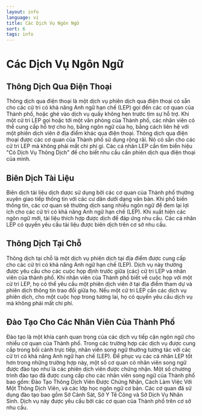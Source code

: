 ```yaml
---
layout: info
language: vi
title: Các Dịch Vụ Ngôn Ngữ
sort: 6
tags: info
---
```

Các Dịch Vụ Ngôn Ngữ
=================

Thông Dịch Qua Điện Thoại
-------------------------
Thông dịch qua điện thoại là một dịch vụ phiên dịch qua điện thoại có sẵn cho các cử tri có khả năng Anh ngữ hạn chế (LEP) gọi đến các cơ quan của Thành phố, hoặc ghé vào dịch vụ quầy không hẹn trước tìm sự hỗ trợ. Khi một cử tri LEP gọi hoặc tới một văn phòng của Thành phố, các nhân viên có thể cung cấp hỗ trợ cho họ, bằng ngôn ngữ của họ, bằng cách liên hệ với một phiên dịch viên ở địa điểm khác qua điện thoại. Thông dịch qua điện thoại được các cơ quan của Thành phố sử dụng rộng rãi. Nó có sẵn cho các cử tri LEP mà không phải mất chi phí gì. Các cá nhân LEP cần tìm biển hiệu "Có Dịch Vụ Thông Dịch" để cho biết nhu cầu cần phiên dịch qua điện thoại của mình.

Biên Dịch Tài Liệu 
--------------------
Biên dịch tài liệu dịch được sử dụng bởi các cơ quan của Thành phố thường xuyên giao tiếp thông tin với các cư dân dưới dạng văn bản. Khi phổ biến thông tin, các cơ quan sẽ thường dịch sang nhiều ngôn ngữ để đem lại lợi ích cho các cử tri có khả năng Anh ngữ hạn chế (LEP). Khi xuất hiện các ngôn ngữ mới, tài liệu thích hợp được dịch để đáp ứng nhu cầu. Các cá nhân LEP có quyền yêu cầu tài liệu được biên dịch trên cơ sở nhu cầu.

Thông Dịch Tại Chỗ
------------------------
Thông dịch tại chỗ là một dịch vụ phiên dịch tại địa điểm được cung cấp cho các cử tri có khả năng Anh ngữ hạn chế (LEP). Dịch vụ này thường được yêu cầu cho các cuộc họp định trước giữa (các) cử tri LEP và nhân viên của thành phố. Khi nhân viên của Thành phố biết về cuộc họp với một cử tri LEP, họ có thể yêu cầu một phiên dịch viên ở tại địa điểm tham dự và phiên dịch thông tin trao đổi giữa họ. Nếu một cử tri LEP cần các dịch vụ phiên dịch, cho một cuộc họp trong tương lai, họ có quyền yêu cầu dịch vụ mà không phải mất chi phí.

Đào Tạo Cho Các Nhân Viên Của Thành Phố 
--------------------------
Đào tạo là một khía cạnh quan trọng của các dịch vụ tiếp cận ngôn ngữ cho nhiều cơ quan của Thành phố. Trong các trường hợp các dịch vụ được cung cấp trong bối cảnh trực tiếp, nhân viên song ngữ thường tương tác với các cử tri có khả năng Anh ngữ hạn chế (LEP). Để phục vụ các cá nhân LEP tốt hơn trong những trường hợp này, một số cơ quan có nhân viên song ngữ được đào tạo như là các phiên dịch viên được chứng nhận. Một số chương trình đào tạo đã được cung cấp cho các nhân viên song ngữ của Thành phố bao gồm: Đào Tạo Thông Dịch Viên Được Chứng Nhận, Cách Làm Việc Với Một Thông Dịch Viên, và các lớp học ngôn ngữ cơ bản. Các cơ quan đã sử dụng đào tạo bao gồm Sở Cảnh Sát, Sở Y Tế Công và Sở Dịch Vụ Nhân Sinh. Dịch vụ này được yêu cầu bởi các cơ quan của Thành phố trên cơ sở nhu cầu.
